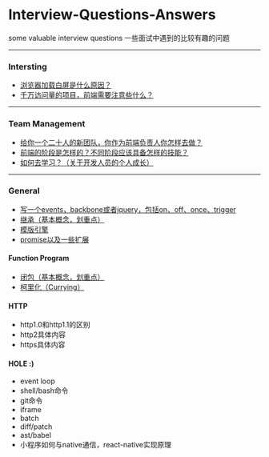 # Interview-Questions-Answers

some valuable interview questions
一些面试中遇到的比较有趣的问题

---
### Intersting

- [浏览器加载白屏是什么原因？](/WhiteScreen.md)
- [千万访问量的项目，前端需要注意些什么？](/DozensOfVisits.md)

---
### Team Management
- [给你一个二十人的新团队，你作为前端负责人你怎样去做？](/Team.md)
- [前端的阶段是怎样的？不同阶段应该具备怎样的技能？](/Stages.md)
- [如何去学习？（关于开发人员的个人成长）](/Learning.md)

---
### General

- [写一个events，backbone或者jquery，包括on、off、once、trigger](/Events.md)
- [继承（基本概念，划重点）](/Inherit.md)
- [模版引擎](/Template.md)
- [promise以及一些扩展](/Promise.md)

#### Function Program
- [闭包（基本概念，划重点）](/Clojure.md)
- [柯里化（Currying）](/Currying.md)

#### HTTP
- http1.0和http1.1的区别
- http2具体内容
- https具体内容

#### HOLE :)
- event loop
- shell/bash命令
- git命令
- iframe
- batch
- diff/patch
- ast/babel
- 小程序如何与native通信，react-native实现原理